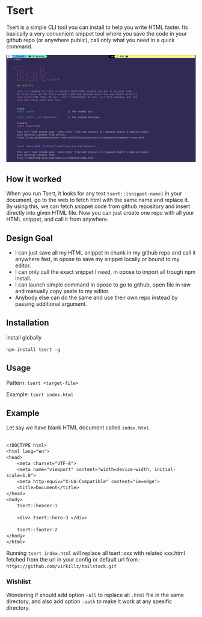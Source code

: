 # Tsert

Tsert is a simple CLI tool you can install to help you write HTML faster. Its basically a very convenient snippet tool where you save the code in your github repo (or anywhere public), call only what you need in a quick command.

![Alt text](screenshot.png "Tsert")


## How it worked
When you run Tsert, it looks for any text `tsert::[snippet-name]` in your document, go to the web to fetch html with the same name and replace it. By using this, we can fetch snippet code from github repository and insert directly into given HTML file. Now you can just create one repo with all your HTML snippet, and call it from anywhere.

## Design Goal
- I can just save all my HTML snippet in chunk in my github repo and call it anywhere fast, in opose to save my snippet locally or bound to my editor.
- I can only call the exact snippet I need, in opose to import all trough npm install.
- I can launch simple command in opose to go to github, open file in raw and manually copy paste to my editor.
- Anybody else can do the same and use their own repo instead by passing additional argument.


## Installation

install globally

`npm install tsert -g`


## Usage

Pattern: 
`tsert <target-file>`

Example:
 `tsert index.html`

## Example

Let say we have blank HTML document called `index.html`.

```

<!DOCTYPE html>
<html lang="en">
<head>
    <meta charset="UTF-8">
    <meta name="viewport" content="width=device-width, initial-scale=1.0">
    <meta http-equiv="X-UA-Compatible" content="ie=edge">
    <title>Document</title>
</head>
<body>
    tsert::header-1 

    <div> tsert::hero-3 </div>

    tsert::footer-2
</body>
</html>

```

Running `tsert index.html` will replace all tsert::xxx with related xxx.html fetched from the url in your config or default url from : `https://github.com/virkillz/tailstack.git`

### Wishlist

Wondering if should add option `-all` to replace all `.html` file in the same directory, and also add option `-path` to make it work at any spesific directory.
